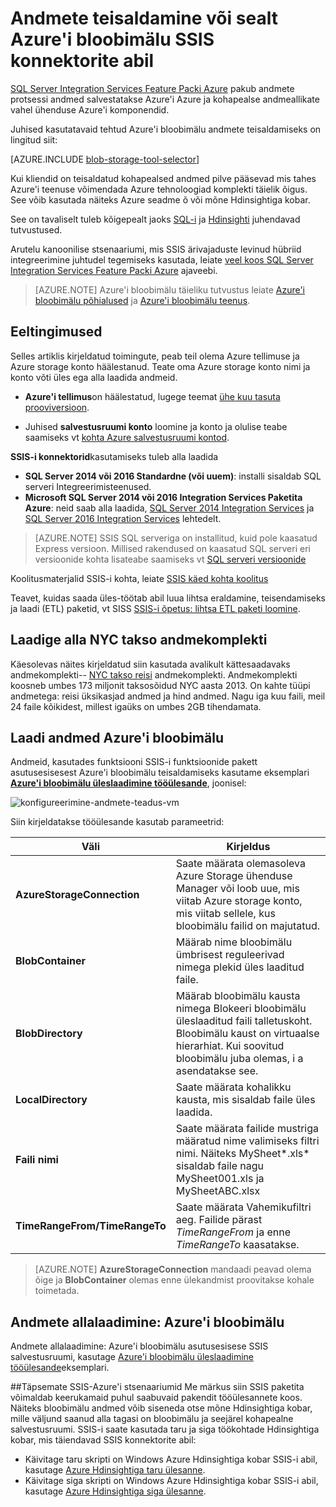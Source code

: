 <properties
    pageTitle="Andmete teisaldamine või: Azure'i bloobimälu SSIS konnektorite abil | Microsoft Azure'i"
    description="Andmete teisaldamine või sealt Azure'i bloobimälu SSIS konnektorite abil."
    services="machine-learning,storage"
    documentationCenter=""
    authors="bradsev"
    manager="jhubbard"
    editor="cgronlun" />

<tags
    ms.service="machine-learning"
    ms.workload="data-services"
    ms.tgt_pltfrm="na"
    ms.devlang="na"
    ms.topic="article"
    ms.date="09/14/2016"
    ms.author="bradsev" />

# <a name="move-data-to-or-from-azure-blob-storage-using-ssis-connectors"></a>Andmete teisaldamine või sealt Azure'i bloobimälu SSIS konnektorite abil

[SQL Server Integration Services Feature Packi Azure](https://msdn.microsoft.com/library/mt146770.aspx) pakub andmete protsessi andmed salvestatakse Azure'i Azure ja kohapealse andmeallikate vahel ühenduse Azure'i komponendid.

Juhised kasutatavaid tehtud Azure'i bloobimälu andmete teisaldamiseks on lingitud siit:

[AZURE.INCLUDE [blob-storage-tool-selector](../../includes/machine-learning-blob-storage-tool-selector.md)]


Kui kliendid on teisaldatud kohapealsed andmed pilve pääsevad mis tahes Azure'i teenuse võimendada Azure tehnoloogiad komplekti täielik õigus. See võib kasutada näiteks Azure seadme õ või mõne Hdinsightiga kobar.

See on tavaliselt tuleb kõigepealt jaoks [SQL-i](machine-learning-data-science-process-sql-walkthrough.md) ja [Hdinsighti](machine-learning-data-science-process-hive-walkthrough.md) juhendavad tutvustused.

Arutelu kanoonilise stsenaariumi, mis SSIS ärivajaduste levinud hübriid integreerimine juhtudel tegemiseks kasutada, leiate [veel koos SQL Server Integration Services Feature Packi Azure](http://blogs.msdn.com/b/ssis/archive/2015/06/25/doing-more-with-sql-server-integration-services-feature-pack-for-azure.aspx) ajaveebi.

> [AZURE.NOTE] Azure'i bloobimälu täieliku tutvustus leiate [Azure'i bloobimälu põhialused](../storage/storage-dotnet-how-to-use-blobs.md) ja [Azure'i bloobimälu teenus](https://msdn.microsoft.com/library/azure/dd179376.aspx).

## <a name="prerequisites"></a>Eeltingimused

Selles artiklis kirjeldatud toimingute, peab teil olema Azure tellimuse ja Azure storage konto häälestanud. Teate oma Azure storage konto nimi ja konto võti üles ega alla laadida andmeid.

- **Azure'i tellimus**on häälestatud, lugege teemat [ühe kuu tasuta prooviversioon](https://azure.microsoft.com/pricing/free-trial/).

- Juhised **salvestusruumi konto** loomine ja konto ja olulise teabe saamiseks vt [kohta Azure salvestusruumi kontod](../storage/storage-create-storage-account.md).


**SSIS-i konnektorid**kasutamiseks tuleb alla laadida

- **SQL Server 2014 või 2016 Standardne (või uuem)**: installi sisaldab SQL serveri Integreerimisteenused.
- **Microsoft SQL Server 2014 või 2016 Integration Services Paketita Azure**: neid saab alla laadida, [SQL Server 2014 Integration Services](http://www.microsoft.com/download/details.aspx?id=47366) ja [SQL Server 2016 Integration Services](https://www.microsoft.com/download/details.aspx?id=49492) lehtedelt.

> [AZURE.NOTE] SSIS SQL serveriga on installitud, kuid pole kaasatud Express versioon. Millised rakendused on kaasatud SQL serveri eri versioonide kohta lisateabe saamiseks vt [SQL serveri versioonide](http://www.microsoft.com/en-us/server-cloud/products/sql-server-editions/)

Koolitusmaterjalid SSIS-i kohta, leiate [SSIS käed kohta koolitus](http://www.microsoft.com/download/details.aspx?id=20766)

Teavet, kuidas saada üles-töötab abil luua lihtsa eraldamine, teisendamiseks ja laadi (ETL) paketid, vt SISS [SSIS-i õpetus: lihtsa ETL paketi loomine](https://msdn.microsoft.com/library/ms169917.aspx).

## <a name="download-nyc-taxi-dataset"></a>Laadige alla NYC takso andmekomplekti  
Käesolevas näites kirjeldatud siin kasutada avalikult kättesaadavaks andmekomplekti-- [NYC takso reisi](http://www.andresmh.com/nyctaxitrips/) andmekomplekti. Andmekomplekti koosneb umbes 173 miljonit taksosõidud NYC aasta 2013. On kahte tüüpi andmetega: reisi üksikasjad andmed ja hind andmed. Nagu iga kuu faili, meil 24 faile kõikidest, millest igaüks on umbes 2GB tihendamata.


## <a name="upload-data-to-azure-blob-storage"></a>Laadi andmed Azure'i bloobimälu
Andmeid, kasutades funktsiooni SSIS-i funktsioonide pakett asutusesisesest Azure'i bloobimälu teisaldamiseks kasutame eksemplari [**Azure'i bloobimälu üleslaadimine tööülesande**](https://msdn.microsoft.com/library/mt146776.aspx), joonisel:

![konfigureerimine-andmete-teadus-vm](./media/machine-learning-data-science-move-data-to-azure-blob-using-ssis/ssis-azure-blob-upload-task.png)


Siin kirjeldatakse tööülesande kasutab parameetrid:


Väli|Kirjeldus|
----------------------|----------------|
**AzureStorageConnection**|Saate määrata olemasoleva Azure Storage ühenduse Manager või loob uue, mis viitab Azure storage konto, mis viitab sellele, kus bloobimälu failid on majutatud.|
**BlobContainer**|Määrab nime bloobimälu ümbrisest reguleerivad nimega plekid üles laaditud faile.|
**BlobDirectory**|Määrab bloobimälu kausta nimega Blokeeri bloobimälu üleslaaditud faili talletuskoht. Bloobimälu kaust on virtuaalse hierarhiat. Kui soovitud bloobimälu juba olemas, i a asendatakse see.|
**LocalDirectory**|Saate määrata kohalikku kausta, mis sisaldab faile üles laadida.|
**Faili nimi**|Saate määrata failide mustriga määratud nime valimiseks filtri nimi. Näiteks MySheet\*.xls\* sisaldab faile nagu MySheet001.xls ja MySheetABC.xlsx|
**TimeRangeFrom/TimeRangeTo**|Saate määrata Vahemikufiltri aeg. Failide pärast *TimeRangeFrom* ja enne *TimeRangeTo* kaasatakse.|


> [AZURE.NOTE] **AzureStorageConnection** mandaadi peavad olema õige ja **BlobContainer** olemas enne ülekandmist proovitakse kohale toimetada.

## <a name="download-data-from-azure-blob-storage"></a>Andmete allalaadimine: Azure'i bloobimälu

Andmete allalaadimine: Azure'i bloobimälu asutusesisese SSIS salvestusruumi, kasutage [Azure'i bloobimälu üleslaadimine tööülesande](https://msdn.microsoft.com/library/mt146779.aspx)eksemplari.

##<a name="more-advanced-ssis-azure-scenarios"></a>Täpsemate SSIS-Azure'i stsenaariumid
Me märkus siin SSIS paketita võimaldab keerukamaid puhul saabuvaid pakendit tööülesannete koos. Näiteks bloobimälu andmed võib siseneda otse mõne Hdinsightiga kobar, mille väljund saanud alla tagasi on bloobimälu ja seejärel kohapealne salvestusruumi. SSIS-i saate kasutada taru ja siga töökohtade Hdinsightiga kobar, mis täiendavad SSIS konnektorite abil:

- Käivitage taru skripti on Windows Azure Hdinsightiga kobar SSIS-i abil, kasutage [Azure Hdinsightiga taru ülesanne](https://msdn.microsoft.com/library/mt146771.aspx).
- Käivitage siga skripti on Windows Azure Hdinsightiga kobar SSIS-i abil, kasutage [Azure Hdinsightiga siga ülesanne](https://msdn.microsoft.com/library/mt146781.aspx).

